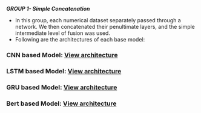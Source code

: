***GROUP 1- Simple Concatenation***
 
  - In this group, each numerical dataset separately passed through a network.  We then concatenated their penultimate layers, and the simple intermediate level of fusion was used.
  - Following are the architectures of each base model:

### CNN based Model: [View architecture](11.pdf)

### LSTM based Model: [View architecture](12.pdf)

### GRU based Model: [View architecture](13.pdf)

### Bert based Model: [View architecture](14.pdf)
